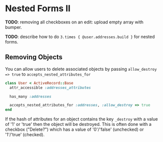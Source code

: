 # Nested Forms II

**TODO**: removing all checkboxes on an edit: upload empty array with
bumper.

**TODO**: describe how to do `3.times { @user.addresses.build }` for
nested forms.

## Removing Objects

You can allow users to delete associated objects by passing
`allow_destroy => true` to `accepts_nested_attributes_for`

```ruby
class User < ActiveRecord::Base
  attr_accessible :addresses_attributes

  has_many :addresses

  accepts_nested_attributes_for :addresses, :allow_destroy => true
end
```

If the hash of attributes for an object contains the key `_destroy` with
a value of '1' or 'true' then the object will be destroyed. This is
often done with a checkbox ("Delete?") which has a value of '0'/'false'
(unchecked) or '1'/'true' (checked).
